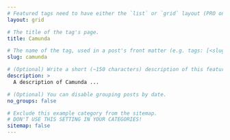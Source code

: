 ```yaml
---
# Featured tags need to have either the `list` or `grid` layout (PRO only).
layout: grid

# The title of the tag's page.
title: Camunda

# The name of the tag, used in a post's front matter (e.g. tags: [<slug>]).
slug: camunda

# (Optional) Write a short (~150 characters) description of this featured tag.
description: >
  A description of Camunda ...

# (Optional) You can disable grouping posts by date.
no_groups: false

# Exclude this example category from the sitemap.
# DON'T USE THIS SETTING IN YOUR CATEGORIES!
sitemap: false
---
```

